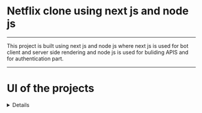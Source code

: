 # Netflix clone using next js and node js
<hr/>
This project is built using next js and node js where next js is used for bot client and server side rendering and node js is used for buliding APIS and for authentication part.
<hr/>

# UI of the projects
<details>
  <div style="display:flex; justify-content:center; align-items:center;">
    
   




<img src="https://github.com/PaudelSworup/next-netflix-clone/assets/96978659/4646d3f1-1ef2-4dba-b672-bdafab04c8d3)" width="400" height="300" />
 
<img src="https://github.com/PaudelSworup/next-netflix-clone/assets/96978659/3a50a558-316d-44d7-8d54-1442ed28fe2e" width="400" height="300" />
 
 <img src="https://github.com/PaudelSworup/next-netflix-clone/assets/96978659/21e721e5-839a-4d9d-9a50-0885d3ccdf20" width="400" height="300" />
 
  <img src="https://github.com/PaudelSworup/next-netflix-clone/assets/96978659/78f95d30-f32a-478e-9d6f-7bd3c2cfafce" width="400" height="300" />
 
<img src="https://github.com/PaudelSworup/next-netflix-clone/assets/96978659/32a29c14-ad24-4ace-a3d8-4e7e17d43c9d" width="400" height="300" />
 
 <img src="https://github.com/PaudelSworup/next-netflix-clone/assets/96978659/1de35746-77ef-4aa6-841d-3e741e3b4f22" width="400" height="300" />
</div>


</details>
